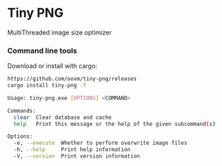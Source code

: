 Tiny PNG 
=====================

MultiThreaded image size optimizer

### Command line tools

Download or install with cargo:

```bash
https://github.com/oovm/tiny-png/releases
cargo install tiny-png -f
```

```bash
Usage: tiny-png.exe [OPTIONS] <COMMAND>

Commands:
  clear  Clear database and cache
  help   Print this message or the help of the given subcommand(s)

Options:
  -e, --execute  Whether to perform overwrite image files
  -h, --help     Print help information
  -V, --version  Print version information
```